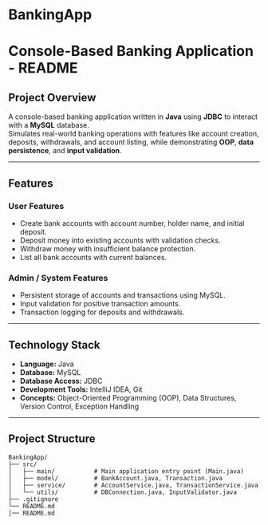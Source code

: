 # BankingApp
# Console-Based Banking Application - README

## Project Overview
A console-based banking application written in **Java** using **JDBC** to interact with a **MySQL** database.  
Simulates real-world banking operations with features like account creation, deposits, withdrawals, and account listing, while demonstrating **OOP**, **data persistence**, and **input validation**.

---

## Features

### User Features
- Create bank accounts with account number, holder name, and initial deposit.  
- Deposit money into existing accounts with validation checks.  
- Withdraw money with insufficient balance protection.  
- List all bank accounts with current balances.  

### Admin / System Features
- Persistent storage of accounts and transactions using MySQL.  
- Input validation for positive transaction amounts.  
- Transaction logging for deposits and withdrawals.  

---

## Technology Stack
- **Language:** Java  
- **Database:** MySQL  
- **Database Access:** JDBC  
- **Development Tools:** IntelliJ IDEA, Git  
- **Concepts:** Object-Oriented Programming (OOP), Data Structures, Version Control, Exception Handling  

---

## Project Structure

```text
BankingApp/
├── src/
│   ├── main/           # Main application entry point (Main.java)
│   ├── model/          # BankAccount.java, Transaction.java
│   ├── service/        # AccountService.java, TransactionService.java
│   └── utils/          # DBConnection.java, InputValidator.java
├── .gitignore
└── README.md
│── README.md
